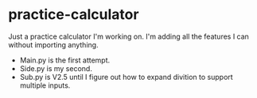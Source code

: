 # practice-calculator
Just a practice calculator I'm working on. I'm adding all the features I can without importing anything.
* Main.py is the first attempt.
* Side.py is my second.
* Sub.py is V2.5 until I figure out how to expand divition to support multiple inputs.

